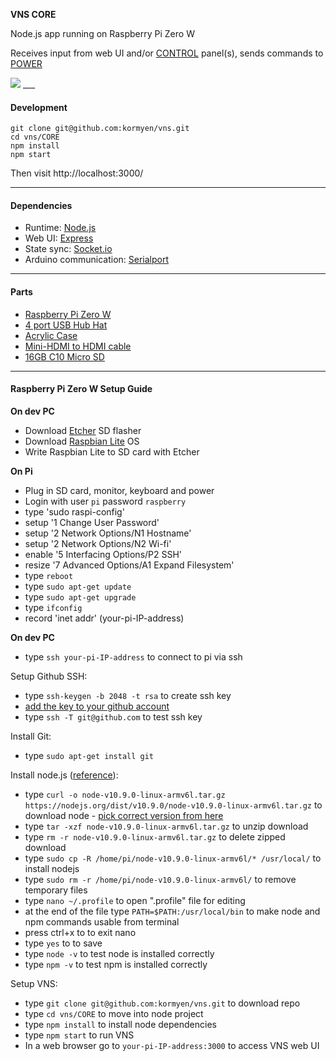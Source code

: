 **VNS CORE**

Node.js app running on Raspberry Pi Zero W

Receives input from web UI and/or [CONTROL](https://github.com/kormyen/VNS/tree/master/CONTROL) panel(s), sends commands to [POWER](https://github.com/kormyen/VNS/tree/master/POWER)

<img src='https://raw.githubusercontent.com/kormyen/VNS/master/CORE/000.jpg'>
___

#### Development
```
git clone git@github.com:kormyen/vns.git
cd vns/CORE
npm install
npm start
```
Then visit http://localhost:3000/
___

#### Dependencies

- Runtime: [Node.js](https://nodejs.org/en/)
- Web UI: [Express](https://expressjs.com/)
- State sync: [Socket.io](https://socket.io/)
- Arduino communication: [Serialport](https://node-serialport.github.io/node-serialport/)
___

#### Parts

- [Raspberry Pi Zero W](https://shop.pimoroni.com/products/raspberry-pi-zero-w)
- [4 port USB Hub Hat](https://www.aliexpress.com/item/4-Ports-USB-HUB-HAT-for-Raspberry-Pi-3-2-Zero-W-Extension-Board-USB-to/32826308506.html)
- [Acrylic Case](https://www.aliexpress.com/item/Raspberry-Pi-Zero-W-Case-Acrylic-Case-Black-Aluminum-Heat-Sink-Transparent-Box-compatible-for-Raspberry/32796224314.html)
- [Mini-HDMI to HDMI cable](https://www.aliexpress.com/item/High-speed-Gold-Plated-HDMI-TO-MINI-HDMI-Plug-Male-Male-HDMI-Cable-1M-2M-3M/32840949844.html)
- [16GB C10 Micro SD](https://www.aliexpress.com/item/SanDisk-Extreme-Pro-Ultra-Micro-SD-Memory-Card-SDHC-SDXC-UHS-I-C10-U3-V30-16GB/32834198741.html)
___

#### Raspberry Pi Zero W Setup Guide
**On dev PC**
- Download [Etcher](https://etcher.io/) SD flasher 
- Download [Raspbian Lite](https://www.raspberrypi.org/downloads/raspbian/) OS 
- Write Raspbian Lite to SD card with Etcher

**On Pi**
- Plug in SD card, monitor, keyboard and power
- Login with user `pi` password `raspberry`
- type 'sudo raspi-config'
- setup '1 Change User Password'
- setup '2 Network Options/N1 Hostname'
- setup '2 Network Options/N2 Wi-fi'
- enable '5 Interfacing Options/P2 SSH'
- resize '7 Advanced Options/A1 Expand Filesystem'
- type `reboot`
- type `sudo apt-get update`
- type `sudo apt-get upgrade`
- type `ifconfig`
- record 'inet addr' (your-pi-IP-address)

**On dev PC**
- type `ssh your-pi-IP-address` to connect to pi via ssh

Setup Github SSH:
- type `ssh-keygen -b 2048 -t rsa` to create ssh key
- [add the key to your github account](https://help.github.com/articles/adding-a-new-ssh-key-to-your-github-account/)
- type `ssh -T git@github.com` to test ssh key

Install Git:
- type `sudo apt-get install git`

Install node.js ([reference](https://www.thepolyglotdeveloper.com/2018/03/install-nodejs-raspberry-pi-zero-w-nodesource/)):
- type `curl -o node-v10.9.0-linux-armv6l.tar.gz https://nodejs.org/dist/v10.9.0/node-v10.9.0-linux-armv6l.tar.gz` to download node - [pick correct version from here](https://nodejs.org/dist/)
- type `tar -xzf node-v10.9.0-linux-armv6l.tar.gz` to unzip download
- type `rm -r node-v10.9.0-linux-armv6l.tar.gz` to delete zipped download
- type `sudo cp -R /home/pi/node-v10.9.0-linux-armv6l/* /usr/local/` to install nodejs
- type `sudo rm -r /home/pi/node-v10.9.0-linux-armv6l/` to remove temporary files
- type `nano ~/.profile` to open ".profile" file for editing
- at the end of the file type `PATH=$PATH:/usr/local/bin` to make node and npm commands usable from terminal
- press ctrl+x to to exit nano
- type `yes` to to save
- type `node -v` to test node is installed correctly
- type `npm -v` to test npm is installed correctly

Setup VNS:
- type `git clone git@github.com:kormyen/vns.git` to download repo
- type `cd vns/CORE` to move into node project
- type `npm install` to install node dependencies
- type `npm start` to run VNS
- In a web browser go to `your-pi-IP-address:3000` to access VNS web UI